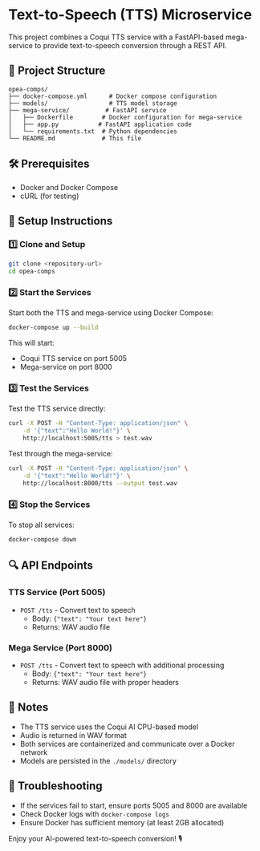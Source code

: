 # Text-to-Speech (TTS) Microservice

This project combines a Coqui TTS service with a FastAPI-based mega-service to provide text-to-speech conversion through a REST API.

## 🚀 Project Structure
```
opea-comps/
├── docker-compose.yml      # Docker compose configuration
├── models/                 # TTS model storage
├── mega-service/          # FastAPI service
│   ├── Dockerfile        # Docker configuration for mega-service
│   ├── app.py           # FastAPI application code
│   └── requirements.txt  # Python dependencies
└── README.md             # This file
```

## 🛠️ Prerequisites
- Docker and Docker Compose
- cURL (for testing)

## 🚀 Setup Instructions

### **1️⃣ Clone and Setup**
```bash
git clone <repository-url>
cd opea-comps
```

### **2️⃣ Start the Services**
Start both the TTS and mega-service using Docker Compose:
```bash
docker-compose up --build
```

This will start:
- Coqui TTS service on port 5005
- Mega-service on port 8000

### **3️⃣ Test the Services**

Test the TTS service directly:
```bash
curl -X POST -H "Content-Type: application/json" \
    -d '{"text":"Hello World!"}' \
    http://localhost:5005/tts > test.wav
```

Test through the mega-service:
```bash
curl -X POST -H "Content-Type: application/json" \
    -d '{"text":"Hello World!"}' \
    http://localhost:8000/tts --output test.wav
```

### **4️⃣ Stop the Services**
To stop all services:
```bash
docker-compose down
```

## 🔍 API Endpoints

### TTS Service (Port 5005)
- `POST /tts` - Convert text to speech
  - Body: `{"text": "Your text here"}`
  - Returns: WAV audio file

### Mega Service (Port 8000)
- `POST /tts` - Convert text to speech with additional processing
  - Body: `{"text": "Your text here"}`
  - Returns: WAV audio file with proper headers

## 📝 Notes
- The TTS service uses the Coqui AI CPU-based model
- Audio is returned in WAV format
- Both services are containerized and communicate over a Docker network
- Models are persisted in the `./models/` directory

## 🐛 Troubleshooting
- If the services fail to start, ensure ports 5005 and 8000 are available
- Check Docker logs with `docker-compose logs`
- Ensure Docker has sufficient memory (at least 2GB allocated)

Enjoy your AI-powered text-to-speech conversion! 🎙️
